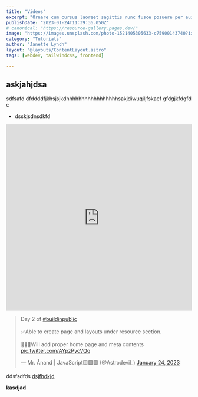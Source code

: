 ```yaml
---
title: "Videos"
excerpt: "Ornare cum cursus laoreet sagittis nunc fusce posuere per euismod dis vehicula a, semper fames lacus maecenas dictumst pulvinar neque enim non potenti. Torquent hac sociosqu eleifend potenti."
publishDate: "2023-01-24T11:39:36.050Z"
# canonical: "https://resource-gallery.pages.dev/"
image: "https://images.unsplash.com/photo-1521405305633-c75900143740?ixlib=rb-4.0.3&ixid=MnwxMjA3fDB8MHxwaG90by1wYWdlfHx8fGVufDB8fHx8&auto=format&fit=crop&w=2076&q=80"
category: "Tutorials"
author: "Janette Lynch"
layout: "@layouts/ContentLayout.astro"
tags: [webdev, tailwindcss, frontend]

---
```


## askjahjdsa
sdfsafd
dfddddfjkhsjsjkdhhhhhhhhhhhhhhhhhsakjdiwuqiljfskaef
gfdgjkfdgfd
c
- dsskjsdnsdkfd

<iframe width="100%" height="505" src="https://www.youtube.com/embed/PbjHxIuHduU" title="The best stack for your next project" frameborder="0" allow="accelerometer; autoplay; clipboard-write; encrypted-media; gyroscope; picture-in-picture" allowfullscreen></iframe> 



<blockquote class="twitter-tweet" data-lang="en" data-theme="dark"><p lang="en" dir="ltr">Day 2 of <a href="https://twitter.com/hashtag/buildinpublic?src=hash&amp;ref_src=twsrc%5Etfw">#buildinpublic</a> <br><br>✅Able to create page and layouts under resource section.<br><br>🧑🏼‍💻Will add proper home page and meta contents <a href="https://t.co/AYpzPycVQq">pic.twitter.com/AYpzPycVQq</a></p>&mdash; Mr. Ånand | JavaScript🟨🟩🟩 (@Astrodevil_) <a href="https://twitter.com/Astrodevil_/status/1617801941639364609?ref_src=twsrc%5Etfw">January 24, 2023</a></blockquote> <script async src="https://platform.twitter.com/widgets.js" charset="utf-8"></script> 


ddsfsdfds
[dsjfhdkjd](www.mranand.com)

**kasdjad**